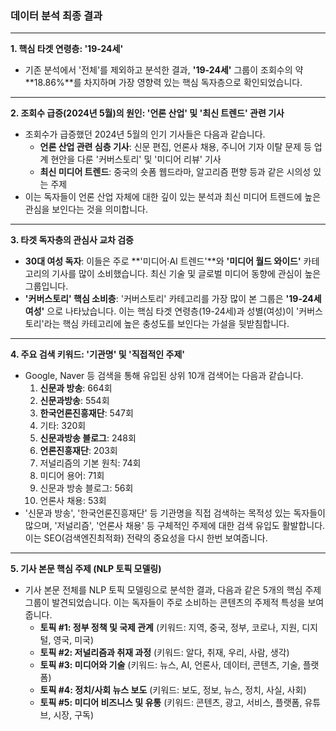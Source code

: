 ### **데이터 분석 최종 결과**

---

**1. 핵심 타겟 연령층: '19-24세'**

*   기존 분석에서 '전체'를 제외하고 분석한 결과, **'19-24세'** 그룹이 조회수의 약 **18.86%**를 차지하며 가장 영향력 있는 핵심 독자층으로 확인되었습니다.

---

**2. 조회수 급증(2024년 5월)의 원인: '언론 산업' 및 '최신 트렌드' 관련 기사**

*   조회수가 급증했던 2024년 5월의 인기 기사들은 다음과 같습니다.
    *   **언론 산업 관련 심층 기사**: 신문 편집, 언론사 채용, 주니어 기자 이탈 문제 등 업계 현안을 다룬 '커버스토리' 및 '미디어 리뷰' 기사
    *   **최신 미디어 트렌드**: 중국의 숏폼 웹드라마, 알고리즘 편향 등과 같은 시의성 있는 주제
*   이는 독자들이 언론 산업 자체에 대한 깊이 있는 분석과 최신 미디어 트렌드에 높은 관심을 보인다는 것을 의미합니다.

---

**3. 타겟 독자층의 관심사 교차 검증**

*   **30대 여성 독자**: 이들은 주로 **'미디어·AI 트렌드'**와 **'미디어 월드 와이드'** 카테고리의 기사를 많이 소비했습니다. 최신 기술 및 글로벌 미디어 동향에 관심이 높은 그룹입니다.
*   **'커버스토리' 핵심 소비층**: '커버스토리' 카테고리를 가장 많이 본 그룹은 **'19-24세 여성'** 으로 나타났습니다. 이는 핵심 타겟 연령층(19-24세)과 성별(여성)이 '커버스토리'라는 핵심 카테고리에 높은 충성도를 보인다는 가설을 뒷받침합니다.

---

**4. 주요 검색 키워드: '기관명' 및 '직접적인 주제'**

*   Google, Naver 등 검색을 통해 유입된 상위 10개 검색어는 다음과 같습니다.
    1.  **신문과 방송**: 664회
    2.  **신문과방송**: 554회
    3.  **한국언론진흥재단**: 547회
    4.  기타: 320회
    5.  **신문과방송 블로그**: 248회
    6.  **언론진흥재단**: 203회
    7.  저널리즘의 기본 원칙: 74회
    8.  미디어 용어: 71회
    9.  신문과 방송 블로그: 56회
    10. 언론사 채용: 53회
*   '신문과 방송', '한국언론진흥재단' 등 기관명을 직접 검색하는 목적성 있는 독자들이 많으며, '저널리즘', '언론사 채용' 등 구체적인 주제에 대한 검색 유입도 활발합니다. 이는 SEO(검색엔진최적화) 전략의 중요성을 다시 한번 보여줍니다.

---

**5. 기사 본문 핵심 주제 (NLP 토픽 모델링)**

*   기사 본문 전체를 NLP 토픽 모델링으로 분석한 결과, 다음과 같은 5개의 핵심 주제 그룹이 발견되었습니다. 이는 독자들이 주로 소비하는 콘텐츠의 주제적 특성을 보여줍니다.
    *   **토픽 #1: 정부 정책 및 국제 관계** (키워드: 지역, 중국, 정부, 코로나, 지원, 디지털, 영국, 미국)
    *   **토픽 #2: 저널리즘과 취재 과정** (키워드: 알다, 취재, 우리, 사람, 생각)
    *   **토픽 #3: 미디어와 기술** (키워드: 뉴스, AI, 언론사, 데이터, 콘텐츠, 기술, 플랫폼)
    *   **토픽 #4: 정치/사회 뉴스 보도** (키워드: 보도, 정보, 뉴스, 정치, 사실, 사회)
    *   **토픽 #5: 미디어 비즈니스 및 유통** (키워드: 콘텐츠, 광고, 서비스, 플랫폼, 유튜브, 시장, 구독)